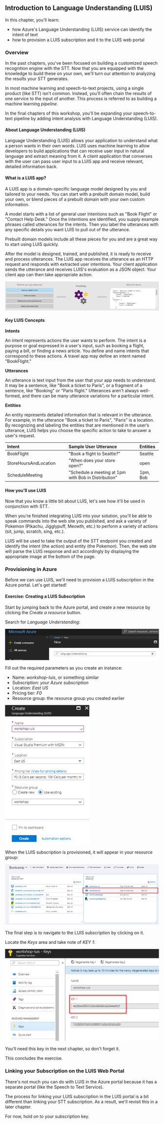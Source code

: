 ## Introduction to Language Understanding (LUIS)

In this chapter, you'll learn:
- how Azure's Language Understanding (LUIS) service can identify the intent of text
- how to provision a LUIS subscription and it to the LUIS web portal

### Overview

In the past chapters, you've been focused on building a customized speech recognition engine with the STT. Now that you are equipped with the knowledge to build these on your own, we'll turn our attention to analyzing the results your STT generates.

In most machine learning and speech-to-text projects, using a single product (like STT) isn't common. Instead, you'll often chain the results of one service to the input of another. This process is referred to as building a machine learning *pipeline*. 

In the final chapters of this workshop, you'll be expanding your speech-to-text pipeline by adding intent analysis with Language Understanding (LUIS).

#### About Language Understanding (LUIS)

Language Understanding (LUIS) allows your application to understand what a person wants in their own words. LUIS uses machine learning to allow developers to build applications that can receive user input in natural language and extract meaning from it. A client application that converses with the user can pass user input to a LUIS app and receive relevant, detailed information back.

#### What is a LUIS app?

A LUIS app is a domain-specific language model designed by you and tailored to your needs. You can start with a prebuilt domain model, build your own, or blend pieces of a prebuilt domain with your own custom information.

A model starts with a list of general user intentions such as "Book Flight" or "Contact Help Desk." Once the intentions are identified, you supply example phrases called utterances for the intents. Then you label the utterances with any specific details you want LUIS to pull out of the utterance.

Prebuilt domain models include all these pieces for you and are a great way to start using LUIS quickly.

After the model is designed, trained, and published, it is ready to receive and process utterances. The LUIS app receives the utterance as an HTTP request and responds with extracted user intentions. Your client application sends the utterance and receives LUIS's evaluation as a JSON object. Your client app can then take appropriate action.

<img src="images/chapter6/luis-overview-process.png" class="img-override" />

#### Key LUIS Concepts

**Intents** 

An intent represents actions the user wants to perform. The intent is a purpose or goal expressed in a user's input, such as booking a flight, paying a bill, or finding a news article. You define and name intents that correspond to these actions. A travel app may define an intent named "BookFlight."

**Utterances**

An utterance is text input from the user that your app needs to understand. It may be a sentence, like "Book a ticket to Paris", or a fragment of a sentence, like "Booking" or "Paris flight." Utterances aren't always well-formed, and there can be many utterance variations for a particular intent.

**Entities**

An entity represents detailed information that is relevant in the utterance. For example, in the utterance "Book a ticket to Paris", "Paris" is a location. By recognizing and labeling the entities that are mentioned in the user’s utterance, LUIS helps you choose the specific action to take to answer a user's request.

| Intent | &nbsp;&nbsp;&nbsp;&nbsp; | Sample User Utterance | &nbsp;&nbsp;&nbsp;&nbsp; | Entities |
| :----- | ------ | :-------------------- | ------ | :------- | 
| BookFlight | &nbsp; | "Book a flight to Seattle?" | &nbsp; | Seattle |
| StoreHoursAndLocation | &nbsp; | "When does your store open?" | &nbsp; | open |
| ScheduleMeeting | &nbsp; | "Schedule a meeting at 1pm with Bob in Distribution" | &nbsp; | 1pm, Bob |

#### How you'll use LUIS

Now that you know a little bit about LUIS, let's see how it'll be used in conjunction with STT. 

When you're finished integrating LUIS into your solution, you'll be able to speak commands into the web site you published, and ask a variety of Pokemon (Pikachu, Jigglypuff, Meowth, etc.) to perform a variety of actions (sit, jump, scratch, sing, etc.).

LUIS will be used to take the output of the STT endpoint you created and identify the intent (the action) and entity (the Pokemon). Then, the web site will parse the LUIS response and act accordingly by displaying the appropriate image at the bottom of the page. 

### Provisioning in Azure

Before we can use LUIS, we'll need to provision a LUIS subscription in the Azure portal. Let's get started!

<h4 class="exercise-start">
    <b>Exercise</b>: Creating a LUIS Subscription
</h4>

Start by jumping back to the Azure portal, and create a new resource by clicking the *Create a resource* button.

Search for *Language Understanding*:

<img src="images/chapter6/luis1.png" class="img-override" />

Fill out the required parameters as you create an instance:
- Name: *workshop-luis*, or something similar
- Subscription: *your Azure subscription*
- Location: *East US*
- Pricing tier: *F0*
- Resource group: the resource group you created earlier

<img src="images/chapter6/luis2.png" class="img-override" />

When the LUIS subscription is provisioned, it will appear in your resource group:

<img src="images/chapter6/luis3.png" class="img-override" />

The final step is to navigate to the LUIS subscription by clicking on it. 

Locate the *Keys* area and take note of *KEY 1*:

<img src="images/chapter6/luis4.png" class="img-override" />

You'll need this key in the next chapter, so don't forget it.

This concludes the exercise. 

<div class="exercise-end"></div>

### Linking your Subscription on the LUIS Web Portal

There's not much you can do with LUIS in the Azure portal because it has a separate portal (like the Speech to Text Service). 

The process for linking your LUIS subscription in the LUIS portal is a bit different than linking your STT subscription. As a result, we'll revisit this in a later chapter. 

For now, hold on to your subscription key.

